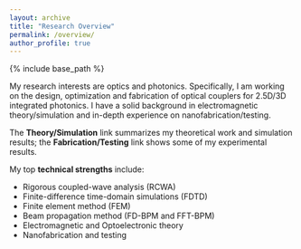 ```yaml
---
layout: archive
title: "Research Overview"
permalink: /overview/
author_profile: true
---
```


{% include base_path %}

My research interests are optics and photonics. Specifically, I am working on the design, optimization and fabrication of optical couplers for 2.5D/3D integrated photonics. I have a solid background in electromagnetic theory/simulation and in-depth experience on nanofabrication/testing.<br/> 

The **Theory/Simulation** link summarizes my theoretical work and simulation results; the **Fabrication/Testing** link shows some of my experimental results.<br/>

My top **technical strengths** include:<br/>
* Rigorous coupled-wave analysis (RCWA)
* Finite-difference time-domain simulations (FDTD)
* Finite element method (FEM)
* Beam propagation method (FD-BPM and FFT-BPM)
* Electromagnetic and Optoelectronic theory
* Nanofabrication and testing

